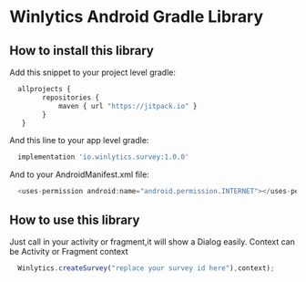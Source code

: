 # Winlytics Android Gradle Library

## How to install this library

Add this snippet to your project level gradle:

```javascript
  allprojects {
        repositories {
            maven { url "https://jitpack.io" }
        }
   }
```

And this line to your app level gradle:
```javascript
  implementation 'io.winlytics.survey:1.0.0'
```
And to your AndroidManifest.xml file:
```javascript
  <uses-permission android:name="android.permission.INTERNET"></uses-permission>
```

## How to use this library

Just call in your activity or fragment,it will show a Dialog easily.
Context can be Activity or Fragment context
```javascript
  Winlytics.createSurvey("replace your survey id here"),context);
```

